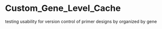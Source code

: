 # Custom_Gene_Level_Cache
testing usability for version control of primer designs by organized by gene
